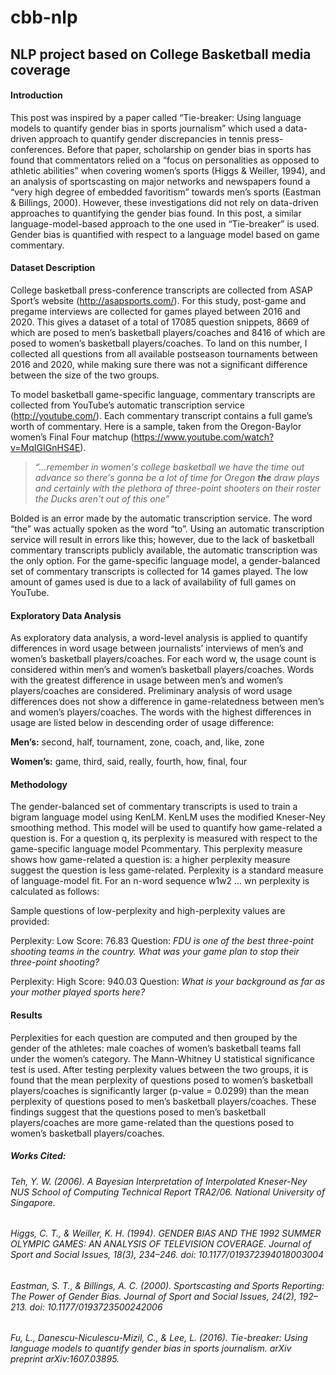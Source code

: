 # cbb-nlp
## NLP project based on College Basketball media coverage

#### Introduction

This post was inspired by a paper called “Tie-breaker: Using language models to quantify gender bias in sports journalism” which used a data-driven approach to quantify gender discrepancies in tennis press-conferences. Before that paper, scholarship on gender bias in sports has found that commentators relied on a “focus on personalities as opposed to athletic abilities” when covering women’s sports (Higgs & Weiller, 1994), and an analysis of sportscasting on major networks and newspapers found a “very high degree of embedded favoritism” towards men’s sports (Eastman & Billings, 2000). However, these investigations did not rely on data-driven approaches to quantifying the gender bias found. In this post, a similar language-model-based approach to the one used in “Tie-breaker” is used. Gender bias is quantified with respect to a language model based on game commentary. 

#### Dataset Description

College basketball press-conference transcripts are collected from ASAP Sport’s website (http://asapsports.com/). For this study, post-game and pregame interviews are collected for games played between 2016 and 2020. This gives a dataset of a total of 17085 question snippets, 8669 of which are posed to men’s basketball players/coaches and 8416 of which are posed to women’s basketball players/coaches. To land on this number, I collected all questions from all available postseason tournaments between 2016 and 2020, while making sure there was not a significant difference between the size of the two groups. 
	
To model basketball game-specific language, commentary transcripts are collected from YouTube’s automatic transcription service (http://youtube.com/). Each commentary transcript contains a full game’s worth of commentary. Here is a sample, taken from the Oregon-Baylor women’s Final Four matchup (https://www.youtube.com/watch?v=MqIGIGnHS4E). 

>*“...remember in women's college basketball we have the time out advance so there's gonna be a lot of time for Oregon **the** draw plays and certainly with the plethora of three-point shooters on their roster the Ducks aren't out of this one”*

Bolded is an error made by the automatic transcription service. The word “the” was actually spoken as the word “to”. Using an automatic transcription service will result in errors like this; however, due to the lack of basketball commentary transcripts publicly available, the automatic transcription was the only option. For the game-specific language model, a gender-balanced set of commentary transcripts is collected for 14 games played. The low amount of games used is due to a lack of availability of full games on YouTube. 

#### Exploratory Data Analysis

As exploratory data analysis, a word-level analysis is applied to quantify differences in word usage between journalists’ interviews of men’s and women’s basketball players/coaches. For each word w, the usage count is considered within men’s and women’s basketball players/coaches. Words with the greatest difference in usage between men’s and women’s players/coaches are considered. Preliminary analysis of word usage differences does not show a difference in game-relatedness between men’s and women’s players/coaches. The words with the highest differences in usage are listed below in descending order of usage difference: 

**Men’s:** second, half, tournament, zone, coach, and, like, zone

**Women’s:** game, third, said, really, fourth, how, final, four

#### Methodology

The gender-balanced set of commentary transcripts is used to train a bigram language model using KenLM. KenLM uses the modified Kneser-Ney smoothing method. This model will be used to quantify how game-related a question is. 
For a question q, its perplexity is measured with respect to the game-specific language model Pcommentary. This perplexity measure shows how game-related a question is: a higher perplexity measure suggest the question is less game-related. Perplexity is a standard measure of language-model fit. For an n-word sequence w1w2 … wn perplexity is calculated as follows:

Sample questions of low-perplexity and high-perplexity values are provided:

Perplexity: Low
Score: 76.83
Question: *FDU is one of the best three-point shooting teams in the country. What was your game plan to stop their three-point shooting?*

Perplexity: High
Score: 940.03
Question: *What is your background as far as your mother played sports here?*

#### Results

Perplexities for each question are computed and then grouped by the gender of the athletes: male coaches of women’s basketball teams fall under the women’s category. The Mann-Whitney U statistical significance test is used. After testing perplexity values between the two groups, it is found that the mean perplexity of questions posed to women’s basketball players/coaches is significantly larger (p-value = 0.0299) than the mean perplexity of questions posed to men’s basketball players/coaches. These findings suggest that the questions posed to men’s basketball players/coaches are more game-related than the questions posed to women’s basketball players/coaches. 

##### Works Cited: 

###### Teh, Y. W. (2006). A Bayesian Interpretation of Interpolated Kneser-Ney NUS School of Computing Technical Report TRA2/06. National University of Singapore.

###### Higgs, C. T., & Weiller, K. H. (1994). GENDER BIAS AND THE 1992 SUMMER OLYMPIC GAMES: AN ANALYSIS OF TELEVISION COVERAGE. Journal of Sport and Social Issues, 18(3), 234–246. doi: 10.1177/019372394018003004 

###### Eastman, S. T., & Billings, A. C. (2000). Sportscasting and Sports Reporting: The Power of Gender Bias. Journal of Sport and Social Issues, 24(2), 192–213. doi: 10.1177/0193723500242006

###### Fu, L., Danescu-Niculescu-Mizil, C., & Lee, L. (2016). Tie-breaker: Using language models to quantify gender bias in sports journalism. arXiv preprint arXiv:1607.03895.
